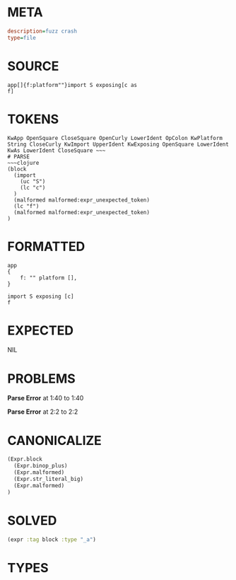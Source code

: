 # META
~~~ini
description=fuzz crash
type=file
~~~
# SOURCE
~~~roc
app[]{f:platform""}import S exposing[c as
f]
~~~
# TOKENS
~~~text
KwApp OpenSquare CloseSquare OpenCurly LowerIdent OpColon KwPlatform String CloseCurly KwImport UpperIdent KwExposing OpenSquare LowerIdent KwAs LowerIdent CloseSquare ~~~
# PARSE
~~~clojure
(block
  (import
    (uc "S")
    (lc "c")
  )
  (malformed malformed:expr_unexpected_token)
  (lc "f")
  (malformed malformed:expr_unexpected_token)
)
~~~
# FORMATTED
~~~roc
app
{
	f: "" platform [],
}

import S exposing [c]
f
~~~
# EXPECTED
NIL
# PROBLEMS
**Parse Error**
at 1:40 to 1:40

**Parse Error**
at 2:2 to 2:2

# CANONICALIZE
~~~clojure
(Expr.block
  (Expr.binop_plus)
  (Expr.malformed)
  (Expr.str_literal_big)
  (Expr.malformed)
)
~~~
# SOLVED
~~~clojure
(expr :tag block :type "_a")
~~~
# TYPES
~~~roc
~~~
